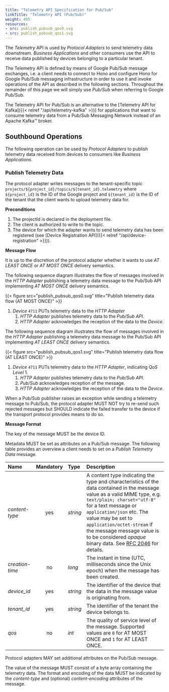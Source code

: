 ```yaml
---
title: "Telemetry API Specification for Pub/Sub"
linkTitle: "Telemetry API (Pub/Sub)"
weight: 405
resources:
- src: publish_pubsub_qos0.svg
- src: publish_pubsub_qos1.svg
---
```


The *Telemetry* API is used by *Protocol Adapters* to send telemetry data downstream.
*Business Applications* and other consumers use the API to receive data published by devices belonging to a particular
tenant.

The Telemetry API is defined by means of Google Pub/Sub message exchanges, i.e. a client needs to connect to Hono and configure
Hono for Google Pub/Sub messaging infrastructure in order to use it and invoke operations of the API as described in the following sections. Throughout the remainder of
this page we will simply use *Pub/Sub* when referring to Google Pub/Sub.

The Telemetry API for Pub/Sub is an alternative to the [Telemetry API for Kafka]({{< relref "/api/telemetry-kafka" >}})
for applications that want to consume telemetry data from a Pub/Sub Messaging Network instead of an Apache Kafka&trade;
broker.

## Southbound Operations

The following operation can be used by *Protocol Adapters* to publish telemetry data received from devices to
consumers like *Business Applications*.

### Publish Telemetry Data

The protocol adapter writes messages to the tenant-specific topic `projects/${project_id}/topics/${tenant_id}.telemetry`
where `${project_id}` is the ID of the Google project and `${tenant_id}` is the
ID of the tenant that the client wants to upload telemetry data for.

**Preconditions**

1. The projectId is declared in the deployment file.
1. The client is authorized to write to the topic.
1. The device for which the adapter wants to send telemetry data has been registered (see
   [Device Registration API]({{< relref "/api/device-registration" >}})).

**Message Flow**

It is up to the discretion of the protocol adapter whether it wants to use *AT LEAST ONCE* or *AT MOST ONCE* delivery
semantics.

The following sequence diagram illustrates the flow of messages involved in the *HTTP Adapter* publishing a telemetry
data message to the Pub/Sub API implementing *AT MOST ONCE* delivery semantics.

{{< figure src="publish_pubsub_qos0.svg" title="Publish telemetry data flow (AT MOST ONCE)" >}}

1. *Device* `4711` PUTs telemetry data to the *HTTP Adapter*
    1. *HTTP Adapter* publishes telemetry data to the *Pub/Sub API*.
    1. *HTTP Adapter* acknowledges the reception of the data to the *Device*.

The following sequence diagram illustrates the flow of messages involved in the *HTTP Adapter* publishing a telemetry
data message to the Pub/Sub API implementing *AT LEAST ONCE* delivery semantics.

{{< figure src="publish_pubsub_qos1.svg" title="Publish telemetry data flow (AT LEAST ONCE)" >}}

1. *Device* `4711` PUTs telemetry data to the *HTTP Adapter*, indicating *QoS Level* 1.
    1. *HTTP Adapter* publishes telemetry data to the *Pub/Sub API*.
    1. *Pub/Sub* acknowledges reception of the message.
    1. *HTTP Adapter* acknowledges the reception of the data to the *Device*.

When a Pub/Sub publisher raises an exception while sending a telemetry message to Pub/Sub, the protocol adapter MUST NOT try
to re-send such rejected messages but SHOULD indicate the failed transfer to the device if the transport protocol
provides means to do so.

**Message Format**

The key of the message MUST be the device ID.

Metadata MUST be set as attributes on a Pub/Sub message.
The following table provides an overview a client needs to set on a *Publish Telemetry Data* message.

| Name            | Mandatory       | Type        | Description |
| :-------------- | :-------------: | :---------- | :---------- |
| *content-type*  | yes             | *string*    | A content type indicating the type and characteristics of the data contained in the message value as a valid MIME type, e.g. `text/plain; charset="utf-8"` for a text message or `application/json` etc. The value may be set to `application/octet-stream` if the message message value is to be considered *opaque* binary data. See [RFC 2046](https://www.ietf.org/rfc/rfc2046.txt) for details. |
| *creation-time* | no             | *long*      | The instant in time (UTC, milliseconds since the Unix epoch) when the message has been created. |
| *device_id*     | yes             | *string*    | The identifier of the device that the data in the message value is originating from. |
| *tenant_id*     | yes             | *string*    | The identifier of the tenant the device belongs to. |
| *qos*           | no              | *int*       | The quality of service level of the message. Supported values are `0` for AT MOST ONCE and `1` for AT LEAST ONCE. |

Protocol adapters MAY set additional attributes on the Pub/Sub message.

The value of the message MUST consist of a byte array containing the telemetry data. The format and encoding of the
data MUST be indicated by the *content-type* and (optional) *content-encoding* attributes of the message.
